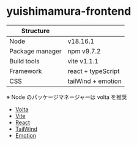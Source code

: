 # yuishimamura-frontend

| Structure       |                    |
| --------------- | ------------------ |
| Node            | v18.16.1           |
| Package manager | npm v9.7.2         |
| Build tools     | vite v1.1.1        |
| Framework       | react + typeScript |
| CSS             | tailWind + emotion |

※ Node のパッケージマネージャーは volta を推奨

- [Volta](https://volta.sh/)
- [Vite](https://ja.vitejs.dev/)
- [React](https://ja.react.dev/)
- [TailWind](https://tailwindcss.com/)
- [Emotion](https://emotion.sh/)
